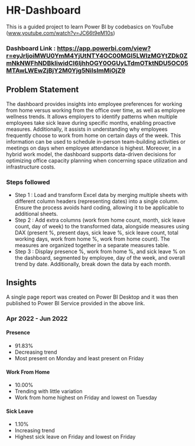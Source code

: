 # HR-Dashboard

This is a guided project to learn Power BI by codebasics on YouTube (www.youtube.com/watch?v=JC66t9eM10s)

### Dashboard Link : https://app.powerbi.com/view?r=eyJrIjoiMWU0YmM4YjUtNTY4OC00MGI5LWIzMGYtZDk0ZmNkNWFhNDBkIiwidCI6IjhhOGY0OGUyLTdmOTktNDU5OC05MTAwLWEwZjBjY2M0Yjg5NiIsImMiOjZ9

## Problem Statement

The dashboard provides insights into employee preferences for working from home versus working from the office over time, as well as employee wellness trends. It allows employers to identify patterns when multiple employees take sick leave during specific months, enabling proactive measures. Additionally, it assists in understanding why employees frequently choose to work from home on certain days of the week. This information can be used to schedule in-person team-building activities or meetings on days when employee attendance is highest. Moreover, in a hybrid work model, the dashboard supports data-driven decisions for optimizing office capacity planning when concerning space utilization and infrastructure costs.

### Steps followed 

- Step 1 : Load and transform Excel data by merging multiple sheets with different column headers (representing dates) into a single column. Ensure the process avoids hard coding, allowing it to be applicable to additional sheets.
- Step 2 : Add extra columns (work from home count, month, sick leave count, day of week) to the transformed data, alongside measures using DAX (present %, present days, sick leave %, sick leave count, total working days, work from home %, work from home count). The measures are organized together in a separate measures table.
- Step 3 : Display presence %, work from home %, and sick leave % on the dashboard, segmented by employee, day of the week, and overall trend by date. Additionally, break down the data by each month.

## Insights

A single page report was created on Power BI Desktop and it was then published to Power BI Service provided in the above link. 

### Apr 2022 - Jun 2022

#### Presence
- 91.83%
- Decreasing trend
- Most present on Monday and least present on Friday

#### Work From Home
- 10.00%
- Trending with little variation
- Work from home highest on Friday and lowest on Tuesday

#### Sick Leave
- 1.10%
- Increasing trend
- Highest sick leave on Friday and lowest on Friday






